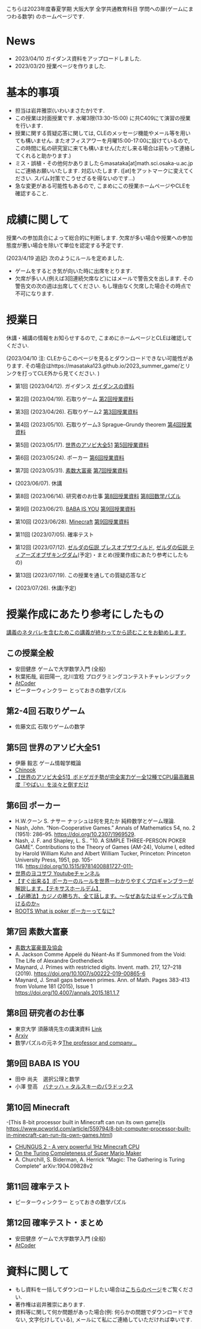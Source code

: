 
 こちらは2023年度春夏学期 大阪大学 全学共通教育科目 学問への扉(ゲームにまつわる数学) のホームページです.
 
# News
- 2023/04/10 ガイダンス資料をアップロードしました. 
- 2023/03/20 授業ページを作りました.

# 基本的事項

- 担当は岩井雅崇(いわいまさたか)です.
- この授業は対面授業です. 水曜3限(13:30-15:00) に共C409にて演習の授業を行います. 
- 授業に関する質疑応答に関しては, CLEのメッセージ機能やメール等を用いても構いません. またオフィスアワーを月曜15:00-17:00に設けているので, この時間に私の研究室に来ても構いません(ただし来る場合は前もって連絡してくれると助かります.)
- ミス・誤植・その他何かありましたらmasataka[at]math.sci.osaka-u.ac.jpにご連絡お願いいたします. 対応いたします. ([at]をアットマークに変えてください. スパム対策でこうせざるを得ないのです...)
- 急な変更がある可能性もあるので, こまめにこの授業ホームページやCLEを確認すること.

# 成績に関して

授業への参加具合によって総合的に判断します. 
欠席が多い場合や授業への参加態度が悪い場合を除いて単位を認定する予定です. 

(2023/4/19 追記) 次のようにルールを定めました. 
- ゲームをするとき気が向いた時に出席をとります. 
- 欠席が多い人(例えば3回連続欠席など)にはメールで警告文を出します.  その警告文の次の週は出席してください. もし理由なく欠席した場合その時点で不可になります. 


# 授業日
休講・補講の情報をお知らせするので, こまめにホームページとCLEは確認してください.

(2023/04/10 注: CLEからこのページを見るとダウンロードできない可能性があります. その場合はhttps://masataka123.github.io/2023_summer_game/とリンクを打ってCLE外から見てください. )

- 第1回 (2023/04/12).  ガイダンス [ガイダンスの資料](https://github.com/masataka123/2023_summer_game/blob/master/material/1_ガイダンス_公開用.pdf)

- 第2回 (2023/04/19).  石取りゲーム [第2回授業資料](https://github.com/masataka123/2023_summer_game/blob/master/material/2_石取りゲーム_公開用.pdf)

- 第3回 (2023/04/26).  石取りゲーム2 [第3回授業資料](https://github.com/masataka123/2023_summer_game/blob/master/material/3_石取りゲーム_公開用.pdf)

- 第4回 (2023/05/10).  石取りゲーム3 Sprague–Grundy theorem [第4回授業資料](https://github.com/masataka123/2023_summer_game/blob/master/material/4_石取りゲーム_公開用.pdf)

- 第5回 (2023/05/17).  [世界のアソビ大全51](https://www.nintendo.co.jp/switch/as7ta/) [第5回授業資料](https://github.com/masataka123/2023_summer_game/blob/master/material/5_世界のアソビ大全51_公開用.pdf)

- 第6回 (2023/05/24).  ポーカー  [第6回授業資料](https://github.com/masataka123/2023_summer_game/blob/master/material/6_ポーカー_公開用.pdf)


- 第7回 (2023/05/31).  [素数大富豪](https://primeqk.themedia.jp) [第7回授業資料](https://github.com/masataka123/2023_summer_game/blob/master/material/7_素数大富豪_公開用.pdf)

- (2023/06/07). 休講

- 第8回 (2023/06/14).  研究者のお仕事  [第8回授業資料](https://github.com/masataka123/2023_summer_game/blob/master/material/8_研究者のお仕事_公開用.pdf)
 [第8回数学パズル](https://github.com/masataka123/2023_summer_game/blob/master/material/8_数学パズル.pdf)


- 第9回 (2023/06/21). [BABA IS YOU](https://store.steampowered.com/app/736260/Baba_Is_You/?l=japanese)  [第9回授業資料](https://github.com/masataka123/2023_summer_game/blob/master/material/9_BABAISYOU.pdf)

- 第10回 (2023/06/28). [Minecraft](https://www.minecraft.net/ja-jp) [第9回授業資料](https://github.com/masataka123/2023_summer_game/blob/master/material/10_Minecraft.pdf)

- 第11回 (2023/07/05). 確率テスト

- 第12回 (2023/07/12).  [ゼルダの伝説 ブレスオブザワイルド](https://www.nintendo.co.jp/zelda/botw/index.html), [ゼルダの伝説 ティアーズオブザキングダム](https://www.nintendo.co.jp/zelda/totk/index.html)(予定)・まとめ(授業作成にあたり参考にしたもの)  

- 第13回 (2023/07/19).  この授業を通しての質疑応答など

-  (2023/07/26).  休講(予定)


# 授業作成にあたり参考にしたもの

<u>講義のネタバレを含むためこの講義が終わってから読むことをお勧めします.</u>

## この授業全般
- 安田健彦 ゲームで大学数学入門 (全般) 
- 秋葉拓哉, 岩田陽一, 北川宜稔 プログラミングコンテストチャレンジブック
- [AtCoder](https://atcoder.jp/home)
- ピーターウィンクラー とっておきの数学パズル

## 第2-4回 石取りゲーム
- 佐藤文広 石取りゲームの数学

## 第5回 世界のアソビ大全51
- 伊藤 毅志 ゲーム情報学概論
- [Chinook](https://webdocs.cs.ualberta.ca/~chinook/games/)
- [【世界のアソビ大全51】ボドゲガチ勢が完全実力ゲー全12種でCPU最高難易度『やばい』を淡々と倒すだけ](https://www.youtube.com/watch?v=2AXEur7pe_s&t=34s)

## 第6回 ポーカー
- H.W.クーン S. ナサー ナッシュは何を見たか 純粋数学とゲーム理論.
- Nash, John. “Non-Cooperative Games.” Annals of Mathematics 54, no. 2 (1951): 286–95. https://doi.org/10.2307/1969529.
- Nash, J. F. and Shapley, L. S.. "10. A SIMPLE THREE-PERSON POKER GAME". Contributions to the Theory of Games (AM-24), Volume I, edited by Harold William Kuhn and Albert William Tucker, Princeton: Princeton University Press, 1951, pp. 105-116. https://doi.org/10.1515/9781400881727-011- 
- [世界のヨコサワ Youtubeチャンネル](https://www.youtube.com/@yokosawa/featured)
- [【すぐ出来る】ポーカーのルールを世界一わかりやすくプロギャンブラーが解説します。【テキサスホールデム】](https://www.youtube.com/watch?v=tGoA4OWzzAk&t=1145s)
- [【必勝法】カジノの勝ち方、全て話します。〜なぜあなたはギャンブルで負けるのか~]( https://www.youtube.com/watch?v=GAaj8hlls6I&t=15s)
- [ROOTS What is poker ポーカーってなに?](https://roots-poker.com/what-is-poker)

## 第7回 素数大富豪
- [素数大富豪普及協会](https://primeqk.themedia.jp)
- A. Jackson Comme Appelé du Néant-As If Summoned from the Void: The Life of Alexandre Grothendieck
- Maynard, J. Primes with restricted digits. Invent. math. 217, 127–218 (2019). https://doi.org/10.1007/s00222-019-00865-6
- Maynard, J.  Small gaps between primes. Ann. of Math. Pages 383-413 from Volume 181 (2015), Issue 1  https://doi.org/10.4007/annals.2015.181.1.7

## 第8回 研究者のお仕事
- 東京大学 須藤靖先生の講演資料 [Link](http://www-utap.phys.s.u-tokyo.ac.jp/~suto/myresearch/souma08.pdf)
- [Arxiv](https://arxiv.org)
- 数学パズルの元ネタ[The professor and company...](http://www-fourier.univ-grenoble-alpes.fr/~deraux/puzzle/professor.html)

## 第9回 BABA IS YOU
- 田中 尚夫　選択公理と数学
- 小澤 登高　[バナッハ = タルスキーのパラドックス](https://www.kurims.kyoto-u.ac.jp/~kenkyubu/kokai-koza/H27-ozawa.pdf)

## 第10回 Minecraft
-[This 8-bit processor built in Minecraft can run its own game](s https://www.pcworld.com/article/559794/8-bit-computer-processor-built-in-minecraft-can-run-its-own-games.html)
- [CHUNGUS 2 - A very powerful 1Hz Minecraft CPU](https://www.youtube.com/watch?v=FDiapbD0Xfg)
- [On the Turing Completeness of Super Mario Maker](https://www.youtube.com/watch?v=hd0EtsTUbmg)
- A. Churchill, S. Biderman, A. Herrick “Magic: The Gathering is Turing Complete” arXiv:1904.09828v2

## 第11回 確率テスト
- ピーターウィンクラー とっておきの数学パズル

## 第12回 確率テスト・まとめ
- 安田健彦 ゲームで大学数学入門 (全般) 
- [AtCoder](https://atcoder.jp/home)


# 資料に関して

- もし資料を一括してダウンロードしたい場合は[こちらのページ](https://github.com/masataka123/2023_summer_game/tree/master/material)をご覧ください.
- 著作権は岩井雅崇にあります. 
- 資料等に関して何か問題があった場合(例: 何らかの問題でダウンロードできない, 文字化けしている), メールにて私にご連絡していただければ幸いです.
